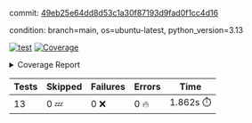 commit: [49eb25e64dd8d53c1a30f87193d9fad0f1cc4d16](https://github.com/rcmdnk/dynamic-typer/tree/49eb25e64dd8d53c1a30f87193d9fad0f1cc4d16)

condition: branch=main, os=ubuntu-latest, python_version=3.13

[![test](https://github.com/rcmdnk/dynamic-typer/actions/workflows/test.yml/badge.svg)](https://github.com/rcmdnk/dynamic-typer/actions/runs/13581110539)
<a href="https://github.com/rcmdnk/dynamic-typer/blob/49eb25e64dd8d53c1a30f87193d9fad0f1cc4d16/README.md"><img alt="Coverage" src="https://img.shields.io/badge/Coverage-98%25-brightgreen.svg" /></a><details><summary>Coverage Report </summary><table><tr><th>File</th><th>Stmts</th><th>Miss</th><th>Cover</th><th>Missing</th></tr><tbody><tr><td colspan="5"><b>src/dynamic_typer</b></td></tr><tr><td>&nbsp; &nbsp;<a href="https://github.com/rcmdnk/dynamic-typer/blob/49eb25e64dd8d53c1a30f87193d9fad0f1cc4d16/src/dynamic_typer/dynamic_typer.py">dynamic_typer.py</a></td><td>78</td><td>2</td><td>97%</td><td><a href="https://github.com/rcmdnk/dynamic-typer/blob/49eb25e64dd8d53c1a30f87193d9fad0f1cc4d16/src/dynamic_typer/dynamic_typer.py#L63">63</a>, <a href="https://github.com/rcmdnk/dynamic-typer/blob/49eb25e64dd8d53c1a30f87193d9fad0f1cc4d16/src/dynamic_typer/dynamic_typer.py#L161">161</a></td></tr><tr><td><b>TOTAL</b></td><td><b>83</b></td><td><b>2</b></td><td><b>98%</b></td><td>&nbsp;</td></tr></tbody></table></details>

| Tests | Skipped | Failures | Errors | Time |
| ----- | ------- | -------- | -------- | ------------------ |
| 13 | 0 :zzz: | 0 :x: | 0 :fire: | 1.862s :stopwatch: |

